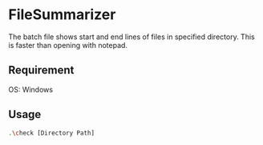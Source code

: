 # FileSummarizer

The batch file shows start and end lines of files in specified directory.
This is faster than opening with notepad.

## Requirement

OS: Windows

## Usage

```bash
.\check [Directory Path]
```

